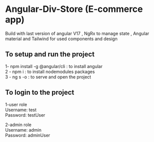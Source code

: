 # Angular-Div-Store (E-commerce app) 
Build with last version of angular V17 , NgRx to manage state , Angular material and Tailwind for used components and design

## To setup and run the project
   1-  npm install -g @angular/cli    : to install angular <br>
   2 - npm i                          : to install nodemodules packages <br>
   3 - ng s -o                        : to serve and open the project <br>


## To login to the project
   1-user role <br>
     Username: test <br>
     Password: testUser  <br>

   2-admin role <br>
      Username: admin <br>
      Password: adminUser <br>